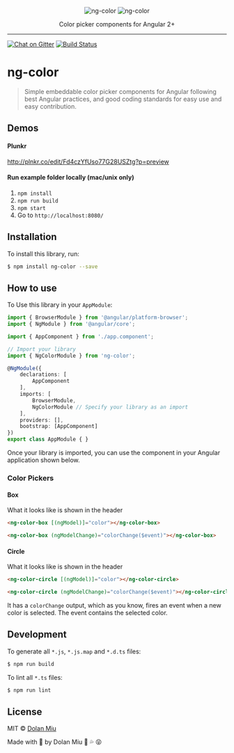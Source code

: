 <p align="center">
    <img alt="ng-color" src="http://i.imgur.com/Ccpv8jo.png">
    <img alt="ng-color" src="https://user-images.githubusercontent.com/2917613/33105163-be204d3e-cf23-11e7-985e-b27b4a4793af.png">
</p>

<p align="center">
    Color picker components for Angular 2+
</p>

---

[![Chat on Gitter][gitter-image]][gitter-url] 
[![Build Status][travis-image]][travis-url]

# ng-color
> Simple embeddable color picker components for Angular following best Angular practices, and good coding standards for easy use and easy contribution.

## Demos

#### Plunkr

http://plnkr.co/edit/Fd4czYfUso77G28USZtg?p=preview

#### Run example folder locally (mac/unix only)

1. `npm install`
2. `npm run build`
3. `npm start`
4. Go to `http://localhost:8080/`

## Installation

To install this library, run:

```bash
$ npm install ng-color --save
```

## How to use

To Use this library in your `AppModule`:

```typescript
import { BrowserModule } from '@angular/platform-browser';
import { NgModule } from '@angular/core';

import { AppComponent } from './app.component';

// Import your library
import { NgColorModule } from 'ng-color';

@NgModule({
    declarations: [
        AppComponent
    ],
    imports: [
        BrowserModule,
        NgColorModule // Specify your library as an import
    ],
    providers: [],
    bootstrap: [AppComponent]
})
export class AppModule { }
```
Once your library is imported, you can use the component in your Angular application shown below.

### Color Pickers
#### Box
What it looks like is shown in the header

```html
<ng-color-box [(ngModel)]="color"></ng-color-box>
```

```html
<ng-color-box (ngModelChange)="colorChange($event)"></ng-color-box>
```

#### Circle
What it looks like is shown in the header

```html
<ng-color-circle [(ngModel)]="color"></ng-color-circle>
```

```html
<ng-color-circle (ngModelChange)="colorChange($event)"></ng-color-circle>
```
It has a `colorChange` output, which as you know, fires an event when a new color is selected. The event contains the selected color.

## Development

To generate all `*.js`, `*.js.map` and `*.d.ts` files:

```bash
$ npm run build
```

To lint all `*.ts` files:

```bash
$ npm run lint
```

## License

MIT © [Dolan Miu](mailto:dolan_miu@hotmail.com)

Made with 💖 by Dolan Miu 🍆 💦 😝

[gitter-image]: https://badges.gitter.im/dolanmiu/ng-color.svg
[gitter-url]: https://gitter.im/ng-color/Lobby

[travis-image]: https://travis-ci.org/dolanmiu/ng-color.svg?branch=master
[travis-url]: https://travis-ci.org/dolanmiu/ng-color
